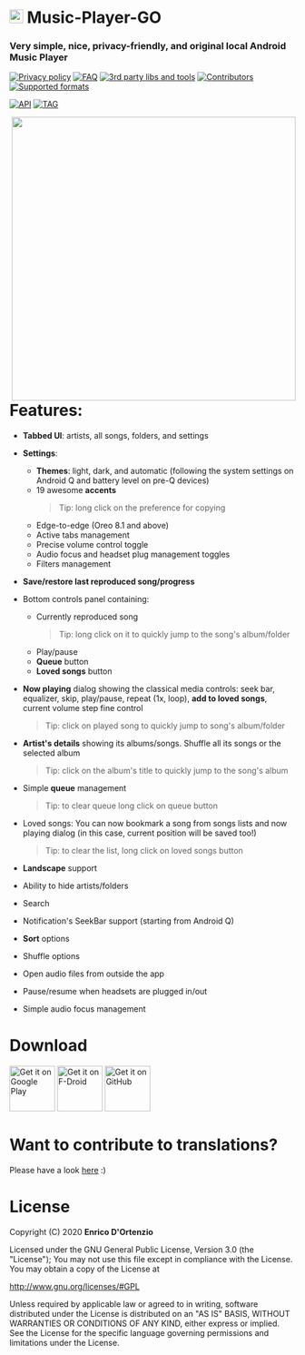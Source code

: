 # <img src="https://upload.wikimedia.org/wikipedia/commons/b/b5/Kotlin-logo.png" width=24> Music-Player-GO

### Very simple, nice, privacy-friendly, and **original** local Android Music Player


[![Privacy policy](https://img.shields.io/static/v1?label=Privacy-policy&message=read&color=ef9a9a)](https://github.com/enricocid/Music-Player-GO/blob/master/PRIVACY.md)
[![FAQ](https://img.shields.io/static/v1?label=FAQ&message=read&color=ce93d8)](https://github.com/enricocid/Music-Player-GO/blob/master/FAQ.md)
[![3rd party libs and tools](https://img.shields.io/static/v1?label=Libs/tools&message=13&color=9fa8da)](https://github.com/enricocid/Music-Player-GO/blob/master/LIBRARIES.md)
[![Contributors](https://img.shields.io/static/v1?label=Contributors&message=36&color=81d4fa)](https://github.com/enricocid/Music-Player-GO/blob/master/CONTRIBUTORS.md)
[![Supported formats](https://img.shields.io/static/v1?label=Formats&message=read&color=80cbc4)](https://github.com/enricocid/Music-Player-GO/blob/master/FORMATS.md)

[![API](https://img.shields.io/static/v1?label=API&message=21&color=a5d6a7)](https://developer.android.com/about/versions/android-5.0.html)
[![TAG](https://img.shields.io/static/v1?label=Tag&message=v4.2.6&color=ffe082)](https://github.com/enricocid/Music-Player-GO/releases/tag/v4.2.6)


<img align="right" src="https://raw.githubusercontent.com/enricocid/Music-Player-GO/master/mpgo-4-2-4.gif" height="500px"/>


# Features:

- **Tabbed UI**: artists, all songs, folders, and settings
- **Settings**:
  - **Themes**: light, dark, and automatic (following the system settings on Android Q and battery level on pre-Q devices)
  - 19 awesome **accents**
    > Tip: long click on the preference for copying
  - Edge-to-edge (Oreo 8.1 and above)
  - Active tabs management
  - Precise volume control toggle
  - Audio focus and headset plug management toggles
  - Filters management

- **Save/restore last reproduced song/progress**

- Bottom controls panel containing:
  - Currently reproduced song
    > Tip: long click on it to quickly jump to the song's album/folder
  - Play/pause
  - **Queue** button
  - **Loved songs** button

- **Now playing** dialog showing the classical media controls: seek bar, equalizer, skip, play/pause, repeat (1x, loop), **add to loved songs**, current volume step fine control
  > Tip: click on played song to quickly jump to song's album/folder

- **Artist's details** showing its albums/songs. Shuffle all its songs or the selected album
  > Tip: click on the album's title to quickly jump to the song's album

- Simple **queue** management
  > Tip: to clear queue long click on queue button

- Loved songs: You can now bookmark a song from songs lists and now playing dialog (in this case, current position will be saved too!)
  > Tip: to clear the list, long click on loved songs button

- **Landscape** support

- Ability to hide artists/folders
- Search
- Notification's SeekBar support (starting from Android Q)
- **Sort** options
- Shuffle options
- Open audio files from outside the app
- Pause/resume when headsets are plugged in/out
- Simple audio focus management


# Download
[<img src="https://play.google.com/intl/en_us/badges/static/images/badges/en_badge_web_generic.png"
    alt="Get it on Google Play"
    height="80">](https://play.google.com/store/apps/details?id=com.iven.musicplayergo)
[<img src="https://fdroid.gitlab.io/artwork/badge/get-it-on.png"
    alt="Get it on F-Droid"
    height="80">](https://f-droid.org/packages/com.iven.musicplayergo/)
[<img src="https://raw.githubusercontent.com/flocke/andOTP/master/assets/badges/get-it-on-github.png"
    alt="Get it on GitHub"
    height="80">](https://github.com/enricocid/Music-Player-GO/releases)


# Want to contribute to translations?

Please have a look [here](https://github.com/enricocid/Music-Player-GO/issues/114) :)


# License

Copyright (C) 2020 **Enrico D'Ortenzio**

Licensed under the GNU General Public License, Version 3.0 (the "License");
You may not use this file except in compliance with the License.
You may obtain a copy of the License at

   http://www.gnu.org/licenses/#GPL

Unless required by applicable law or agreed to in writing, software distributed under the License is distributed on an "AS IS" BASIS, WITHOUT WARRANTIES OR CONDITIONS OF ANY KIND, either express or implied.
See the License for the specific language governing permissions and limitations under the License.
